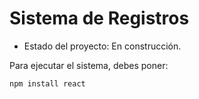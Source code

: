 # Sistema de Registros 

- Estado del proyecto: En construcción.

Para ejecutar el sistema, debes poner:

```npm install react```
